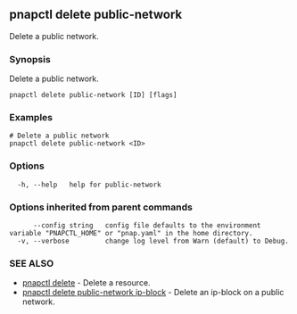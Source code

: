 ## pnapctl delete public-network

Delete a public network.

### Synopsis

Delete a public network.

```
pnapctl delete public-network [ID] [flags]
```

### Examples

```
# Delete a public network
pnapctl delete public-network <ID>
```

### Options

```
  -h, --help   help for public-network
```

### Options inherited from parent commands

```
      --config string   config file defaults to the environment variable "PNAPCTL_HOME" or "pnap.yaml" in the home directory.
  -v, --verbose         change log level from Warn (default) to Debug.
```

### SEE ALSO

* [pnapctl delete](pnapctl_delete.md)	 - Delete a resource.
* [pnapctl delete public-network ip-block](pnapctl_delete_public-network_ip-block.md)	 - Delete an ip-block on a public network.

